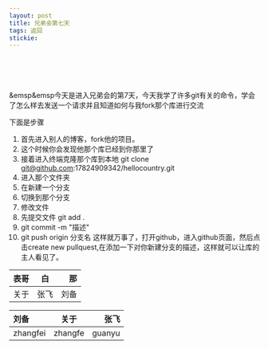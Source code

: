```yaml
---
layout: post
title: 兄弟会第七天
tags: 返回
stickie: 
---
```








<br>
<br>
<br>
<br>
&emsp&emsp今天是进入兄弟会的第7天，今天我学了许多git有关的命令，学会了怎么样去发送一个请求并且知道如何与我fork那个库进行交流

下面是步骤
1. 首先进入别人的博客，fork他的项目。
2. 这个时候你会发现他那个库已经到你那里了
3. 接着进入终端克隆那个库到本地 git clone git@github.com:17824909342/hellocountry.git
4. 进入那个文件夹
5. 在新建一个分支
6. 切换到那个分支
7. 修改文件
8. 先提交文件 git add .
9. git commit -m "描述"
10. git push origin 分支名
这样就万事了，打开github，进入github页面，然后点击create new pullquest,在添加一下对你新建分支的描述，这样就可以让库的主人看见了。































































|表哥|白|那|  
|:---|:---:|---:|
|关于|张飞|刘备|
























刘备|关于|张飞
:----|:----:|----:   
zhangfei|zhangfe|guanyu

